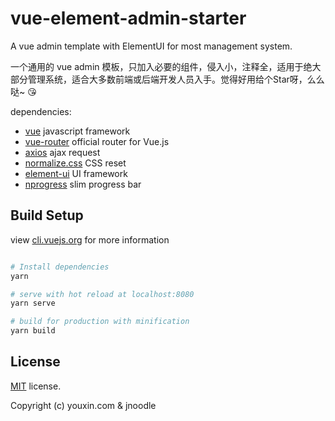 # vue-element-admin-starter

A vue admin template with ElementUI for most management system.

一个通用的 vue admin 模板，只加入必要的组件，侵入小，注释全，适用于绝大部分管理系统，适合大多数前端或后端开发人员入手。觉得好用给个Star呀，么么哒~ 😘

dependencies:

- [vue](https://github.com/vuejs/vue) javascript framework
- [vue-router](https://github.com/vuejs/vue-router) official router for Vue.js
- [axios](https://github.com/axios/axios) ajax request
- [normalize.css](https://github.com/necolas/normalize.css) CSS reset
- [element-ui](https://github.com/ElemeFE/element) UI framework
- [nprogress](https://github.com/rstacruz/nprogress) slim progress bar

## Build Setup

view [cli.vuejs.org](https://cli.vuejs.org/) for more information

``` bash

# Install dependencies
yarn

# serve with hot reload at localhost:8080
yarn serve

# build for production with minification
yarn build


```

## License

[MIT](https://github.com/PanJiaChen/vueAdmin-template/blob/master/LICENSE) license.

Copyright (c) youxin.com & jnoodle
